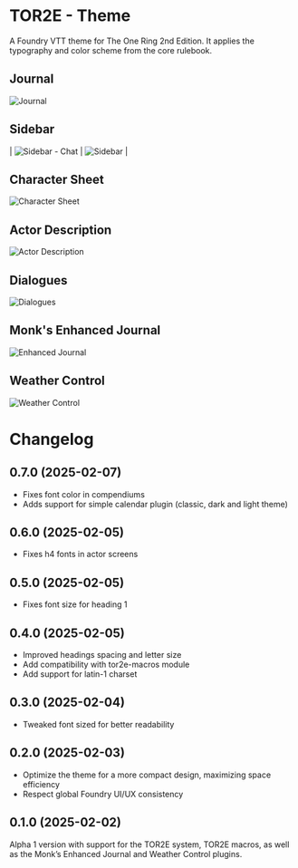 # TOR2E - Theme
A Foundry VTT theme for The One Ring 2nd Edition. It applies the typography and color scheme from the core rulebook.

## Journal
![Journal](screenshots/journal.png)

## Sidebar
| ![Sidebar - Chat](screenshots/chat.png) | ![Sidebar](screenshots/sidebar.png) |

## Character Sheet
![Character Sheet](screenshots/character_sheet.png)

## Actor Description
![Actor Description](screenshots/actor_description.png)

## Dialogues
![Dialogues](screenshots/dialogue.png)

## Monk's Enhanced Journal
![Enhanced Journal](screenshots/monks_enhanced_journal.png)


## Weather Control
![Weather Control](screenshots/weather_control.png)


# Changelog

## 0.7.0 (2025-02-07)
* Fixes font color in compendiums
* Adds support for simple calendar plugin (classic, dark and light theme)

## 0.6.0 (2025-02-05)
* Fixes h4 fonts in actor screens

## 0.5.0 (2025-02-05)
* Fixes font size for heading 1

## 0.4.0 (2025-02-05)
* Improved headings spacing and letter size
* Add compatibility with tor2e-macros module
* Add support for latin-1 charset

## 0.3.0 (2025-02-04)
* Tweaked font sized for better readability

## 0.2.0 (2025-02-03)
* Optimize the theme for a more compact design, maximizing space efficiency
* Respect global Foundry UI/UX consistency

## 0.1.0 (2025-02-02)
Alpha 1 version with support for the TOR2E system, TOR2E macros, as well as the Monk’s Enhanced Journal and Weather Control plugins.  
